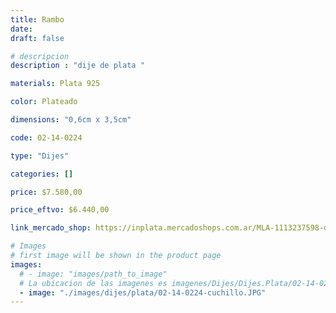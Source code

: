 ```yaml
---
title: Rambo
date: 
draft: false

# descripcion
description : "dije de plata "

materials: Plata 925

color: Plateado

dimensions: "0,6cm x 3,5cm"

code: 02-14-0224

type: "Dijes"

categories: []

price: $7.580,00

price_eftvo: $6.440,00

link_mercado_shop: https://inplata.mercadoshops.com.ar/MLA-1113237598-dije-de-plata-cuchillo-combat-tactitcal-supervivencia-_JM

# Images
# first image will be shown in the product page
images:
  # - image: "images/path_to_image"
  # La ubicacion de las imagenes es imagenes/Dijes/Dijes.Plata/02-14-0224-rambo
  - image: "./images/dijes/plata/02-14-0224-cuchillo.JPG"
---
```

